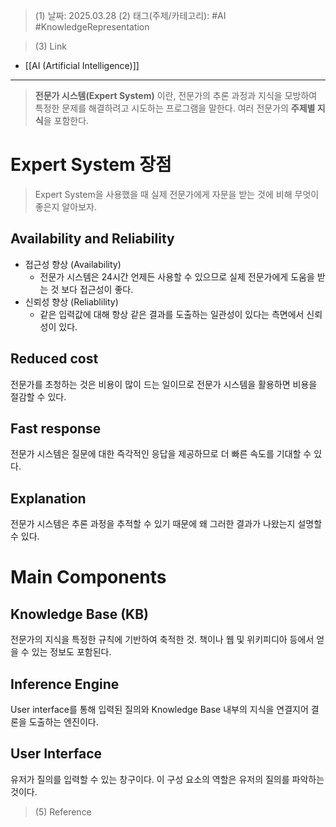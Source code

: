 >(1) 날짜: 2025.03.28
>(2) 태그(주제/카테고리): #AI #KnowledgeRepresentation

>(3) Link
- [[AI (Artificial Intelligence)]]
---

> **전문가 시스템(Expert System)** 이란, 전문가의 추론 과정과 지식을 모방하여 특정한 문제를 해결하려고 시도하는 프로그램을 말한다. 여러 전문가의 **주제별 지식**을 포함한다.

# Expert System 장점
> Expert System을 사용했을 때 실제 전문가에게 자문을 받는 것에 비해 무엇이 좋은지 알아보자.

## Availability and Reliability
- 접근성 향상 (Availability)
	- 전문가 시스템은 24시간 언제든 사용할 수 있으므로 실제 전문가에게 도움을 받는 것 보다 접근성이 좋다.
- 신뢰성 향상 (Reliablility)
	- 같은 입력값에 대해 항상 같은 결과를 도출하는 일관성이 있다는 측면에서 신뢰성이 있다.

## Reduced cost
전문가를 초청하는 것은 비용이 많이 드는 일이므로 전문가 시스템을 활용하면 비용을 절감할 수 있다.

## Fast response
전문가 시스템은 질문에 대한 즉각적인 응답을 제공하므로 더 빠른 속도를 기대할 수 있다.

## Explanation
전문가 시스템은 추론 과정을 추적할 수 있기 때문에 왜 그러한 결과가 나왔는지 설명할 수 있다.

# Main Components
## Knowledge Base (KB)
전문가의 지식을 특정한 규칙에 기반하여 축적한 것. 
책이나 웹 및 위키피디아 등에서 얻을 수 있는 정보도 포함된다.
## Inference Engine
User interface를 통해 입력된 질의와 Knowledge Base 내부의 지식을 연결지어 결론을 도출하는 엔진이다.

## User Interface
유저가 질의를 입력할 수 있는 창구이다. 이 구성 요소의 역할은 유저의 질의를 파악하는 것이다.

>(5) Reference


